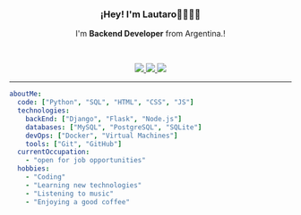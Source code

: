 <p align="center" width="300">
   <h3 align="center">¡Hey! I'm Lautaro👋👨🏻‍💻</h3>
</p>
<p align="center">I'm <strong>Backend Developer</strong> from Argentina.!</p>
<br />

<p align="center">
  <a href="www.linkedin.com/in/lautaro-llanos" target="_BLANK">
    <img src="https://img.shields.io/badge/LinkedIn-%230077B5.svg?&style=flat-square&logo=linkedin&logoColor=white">
  </a>
  <a href="[https://www.fiverr.com/tu-fiverr](https://es.fiverr.com/llanos_lautaro?public_mode=true)" target="_BLANK">
    <img src="https://img.shields.io/badge/Fiverr-%2300B22D.svg?&style=flat-square&logo=fiverr&logoColor=white">
  </a>
  <a href="[https://www.upwork.com/tu-upwork](https://www.upwork.com/freelancers/~01c9fdcb179e2b9010?viewMode=1)" target="_BLANK">
    <img src="https://img.shields.io/badge/Upwork-%2330B980.svg?&style=flat-square&logo=upwork&logoColor=white">
  </a>
</p>
<hr>

```yaml
aboutMe:
  code: ["Python", "SQL", "HTML", "CSS", "JS"]
  technologies:
    backEnd: ["Django", "Flask", "Node.js"]
    databases: ["MySQL", "PostgreSQL", "SQLite"]
    devOps: ["Docker", "Virtual Machines"]
    tools: ["Git", "GitHub"]
  currentOccupation: 
    - "open for job opportunities"
  hobbies: 
    - "Coding"
    - "Learning new technologies"
    - "Listening to music"
    - "Enjoying a good coffee"

